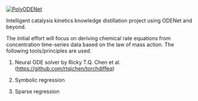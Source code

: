 
[![PolyODENet]()](https://github.com/ICKMod/PolyODENet)

Intelligent catalysis kinetics knowledge distillation project using ODENet and beyond.

The initial effort will focus on deriving chemical rate equations from concentration time-series data based on the law of mass action. The following tools/principles are used.

1. Neural ODE solver by Ricky T.Q. Chen et al. (https://github.com/rtqichen/torchdiffeq)

2. Symbolic regression

3. Sparse regression

